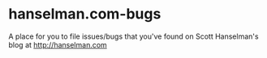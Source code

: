# hanselman.com-bugs
A place for you to file issues/bugs that you've found on Scott Hanselman's blog at http://hanselman.com
